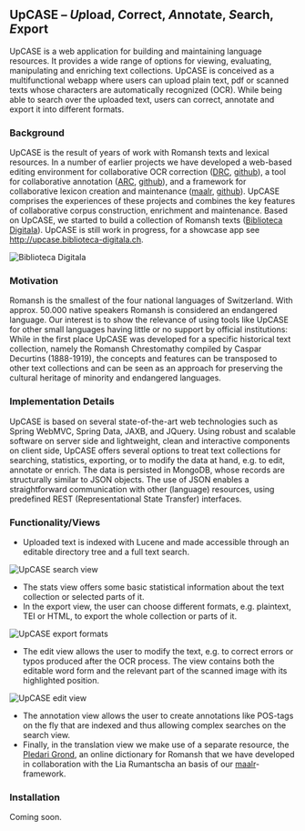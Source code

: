 ## UpCASE – *Up*load, *C*orrect, *A*nnotate, *S*earch, *E*xport 
UpCASE is a web application for building and maintaining language resources. It provides a wide range of options for viewing, evaluating, manipulating and enriching text collections. UpCASE is conceived as a multifunctional webapp where users can upload plain text, pdf or scanned texts whose characters are automatically recognized (OCR). While being able to search over the uploaded text, users can correct, annotate and export it into different formats.

### Background
UpCASE is the result of years of work with Romansh texts and lexical resources. In a number of earlier projects we have developed a web-based editing environment for collaborative OCR correction ([DRC](http://www.crestomazia.ch), [github](https://github.com/spinfo/drc)), a tool for collaborative annotation ([ARC](http://www.spinfo.phil-fak.uni-koeln.de/forschung-arc.html), [github](https://github.com/spinfo/arc)), and a framework for collaborative lexicon creation and maintenance ([maalr](http://www.spinfo.phil-fak.uni-koeln.de/maalr.html), [github](https://github.com/spinfo/maalr-core)). UpCASE comprises the experiences of these projects and combines the key features of collaborative corpus construction, enrichment and maintenance. Based on UpCASE, we started to build a collection of Romansh texts ([Biblioteca Digitala](http://www.biblioteca-digitala.ch)). UpCASE is still work in progress, for a showcase app see http://upcase.biblioteca-digitala.ch.   

![Biblioteca Digitala](https://cloud.githubusercontent.com/assets/161970/12014933/1c20c34a-ad35-11e5-8390-1025879fa934.png)


### Motivation 
Romansh is the smallest of the four national languages of Switzerland. With approx. 50.000 native speakers Romansh is considered an endangered language. Our interest is to show the relevance of using tools like UpCASE for other small languages having little or no support by official institutions: While in the first place UpCASE was developed for a specific historical text collection, namely the Romansh Chrestomathy compiled by Caspar Decurtins (1888-1919), the concepts and features can be transposed to other text collections and can be seen as an approach for preserving the cultural heritage of minority and endangered languages.

### Implementation Details
UpCASE is based on several state-of-the-art web technologies such as Spring WebMVC, Spring Data, JAXB, and JQuery. Using robust and scalable software on server side and lightweight, clean and interactive components on client side, UpCASE offers several options to treat text collections for searching, statistics, exporting, or to modify the data at hand, e.g. to edit, annotate or enrich. The data is persisted in MongoDB, whose records are structurally similar to JSON objects. The use of JSON enables a straightforward communication with other (language) resources, using predefined REST (Representational State Transfer) interfaces. 

### Functionality/Views
+ Uploaded text is indexed with Lucene and made accessible through an editable directory tree and a full text search. 

![UpCASE search view](https://cloud.githubusercontent.com/assets/161970/12014936/286629ce-ad35-11e5-8b0c-6cc2495047b0.png)

+ The stats view offers some basic statistical information about the text collection or selected parts of it. 
+ In the export view, the user can choose different formats, e.g. plaintext, TEI or HTML, to export the whole collection or parts of it.

![UpCASE export formats](https://cloud.githubusercontent.com/assets/161970/12014937/2cbc792e-ad35-11e5-9987-98d392546a16.png)

+ The edit view allows the user to modify the text, e.g. to correct errors or typos produced after the OCR process. The view contains both the editable word form and the relevant part of the scanned image with its highlighted position.

![UpCASE edit view](https://cloud.githubusercontent.com/assets/161970/12014951/598dbeae-ad35-11e5-96fc-3d310ca25cf3.png)

+ The annotation view allows the user to create annotations like POS-tags on the fly that are indexed and thus allowing complex searches on the search view. 
+ Finally, in the translation view we make use of a separate resource, the [Pledari Grond](http://www.pledarigrond.ch), an online dictionary for Romansh that we have developed in collaboration with the Lia Rumantscha an basis of our [maalr](https://github.com/spinfo/maalr-core)-framework.

### Installation

Coming soon.


